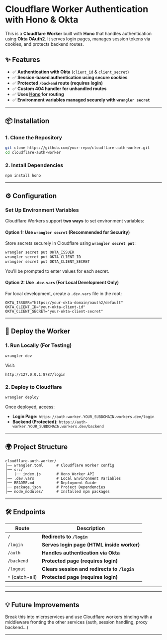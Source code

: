 # Cloudflare Worker Authentication with Hono & Okta

This is a **Cloudflare Worker** built with **Hono** that handles authentication using **Okta OAuth2**. It serves login pages, manages session tokens via cookies, and protects backend routes.

## ✨ Features
- ✅ **Authentication with Okta** (`client_id` & `client_secret`)
- ✅ **Session-based authentication using secure cookies**
- ✅ **Protected `/backend` route (requires login)**
- ✅ **Custom 404 handler for unhandled routes**
- ✅ **Uses [Hono](https://hono.dev/) for routing**
- ✅ **Environment variables managed securely with `wrangler secret`**

---

## 📦 **Installation**

### **1. Clone the Repository**
```sh
git clone https://github.com/your-repo/cloudflare-auth-worker.git
cd cloudflare-auth-worker
```

### **2. Install Dependencies**
```sh
npm install hono
```

---

## ⚙️ **Configuration**

### **Set Up Environment Variables**
Cloudflare Workers support **two ways** to set environment variables:

#### **Option 1: Use `wrangler secret` (Recommended for Security)**
Store secrets securely in Cloudflare using **`wrangler secret put`**:

```sh
wrangler secret put OKTA_ISSUER
wrangler secret put OKTA_CLIENT_ID
wrangler secret put OKTA_CLIENT_SECRET
```

You'll be prompted to enter values for each secret.

#### **Option 2: Use `.dev.vars` (For Local Development Only)**
For local development, create a `.dev.vars` file in the root:

```
OKTA_ISSUER="https://your-okta-domain/oauth2/default"
OKTA_CLIENT_ID="your-okta-client-id"
OKTA_CLIENT_SECRET="your-okta-client-secret"
```

---

## 🚀 **Deploy the Worker**

### **1. Run Locally (For Testing)**
```sh
wrangler dev
```
Visit:
```
http://127.0.0.1:8787/login
```

### **2. Deploy to Cloudflare**
```sh
wrangler deploy
```
Once deployed, access:
- **Login Page:** `https://auth-worker.YOUR_SUBDOMAIN.workers.dev/login`
- **Backend (Protected):** `https://auth-worker.YOUR_SUBDOMAIN.workers.dev/backend`

---

## 🌍 **Project Structure**
```plaintext
cloudflare-auth-worker/
│── wrangler.toml      # Cloudflare Worker config
│── src/
│   ├── index.js       # Hono Worker API
│── .dev.vars          # Local Environment Variables
│── README.md          # Deployment Guide
│── package.json       # Project Dependencies
│── node_modules/      # Installed npm packages
```

---

## 🛠 **Endpoints**
| Route          | Description |
|---------------|-------------|
| `/`           | **Redirects to `/login`** |
| `/login`      | **Serves login page (HTML inside worker)** |
| `/auth`       | **Handles authentication via Okta** |
| `/backend`    | **Protected page (requires login)** |
| `/logout`     | **Clears session and redirects to `/login`** |
| `*` (catch-all) | **Protected page (requires login)**|

---


---

## 💡 **Future Improvements**
Break this into microservices and use Cloudflare workers binding with a middleware fronting the other services (auth, session handling, proxy backend...)


---


